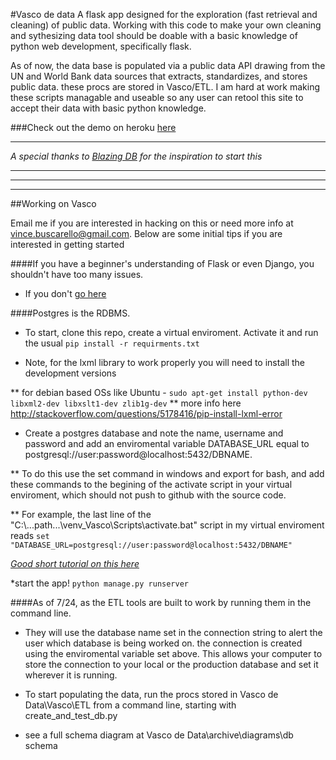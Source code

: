 #Vasco de data
A flask app designed for the exploration (fast retrieval and cleaning) of public data.
Working with this code to make your own cleaning and sythesizing data tool should be doable with a basic knowledge of python web development, specifically flask.


As of now, the data base is populated via a public data API drawing from the UN and World Bank data sources that extracts, standardizes, and stores public data. these procs are stored in Vasco/ETL. I am hard at work making these scripts managable and useable so any user can retool this site to accept their data with basic python knowledge.

###Check out the demo on heroku [here](https://vasco-de-data.herokuapp.com/index)

 --------

*A special thanks to [Blazing DB](http://blazingdb.com/) for the inspiration to start this*

 --------

 --------

 --------

##Working on Vasco

Email me if you are interested in hacking on this or need more info at vince.buscarello@gmail.com. 
Below are some initial tips if you are interested in getting started 

####If you have a beginner's understanding of Flask or even Django, you shouldn't have too many issues.
* If you don't [go here](http://www.pgbovine.net/flask-python-tutorial.htm)

####Postgres is the RDBMS.
* To start, clone this repo, create a virtual enviroment. Activate it and run the usual `pip install -r requirments.txt`

* Note, for the lxml library to work properly you will need to install the development versions

** for debian based OSs like Ubuntu - `sudo apt-get install python-dev libxml2-dev libxslt1-dev zlib1g-dev`
** more info here http://stackoverflow.com/questions/5178416/pip-install-lxml-error

* Create a postgres database and note the name, username and password and add an enviromental variable DATABASE_URL equal to postgresql://user:password@localhost:5432/DBNAME. 

** To do this use the set command in windows and export for bash, and add these commands to the begining of the activate script in your virtual enviroment, which should not push to github with the source code.

** For example, the last line of the "C:\\...path...\\venv_Vasco\\Scripts\\activate.bat" script in my virtual enviroment reads
`set "DATABASE_URL=postgresql://user:password@localhost:5432/DBNAME"`


*[Good short tutorial on this here](http://andrewtorkbaker.com/using-environment-variables-with-django-settings)*

*start the app! `python manage.py runserver`

####As of 7/24, as the ETL tools are built to work by running them in the command line. 
* They will use the database name set in the connection string to alert the user which database is being worked on. the connection is created using the enviromental variable set above. This allows your computer to store the connection to your local or the production database and set it wherever it is running.

* To start populating the data, run the procs stored in Vasco de Data\\Vasco\\ETL from a command line, starting with create_and_test_db.py

* see a full schema diagram at Vasco de Data\\archive\\diagrams\\db schema